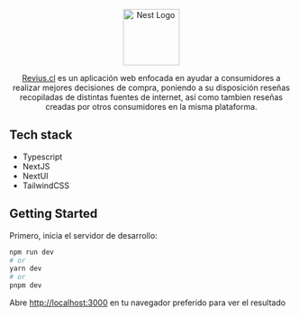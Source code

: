 <p align="center">
  <a href="https://revius.cl/" target="blank"><img src="https://www.revius.cl/favicon.ico" width="100" alt="Nest Logo" /></a>
</p>
<p align="center">
  <a href="https://revius.cl">Revius.cl</a> es un aplicación web enfocada en ayudar a consumidores a realizar mejores decisiones de compra, poniendo a su disposición reseñas recopiladas de distintas fuentes de internet, así como tambien reseñas creadas por otros consumidores en la misma plataforma.
</p>

## Tech stack
- Typescript
- NextJS
- NextUI
- TailwindCSS

## Getting Started

Primero, inicia el servidor de desarrollo:
```bash
npm run dev
# or
yarn dev
# or
pnpm dev
```

Abre [http://localhost:3000](http://localhost:3000) en tu navegador preferido para ver el resultado


